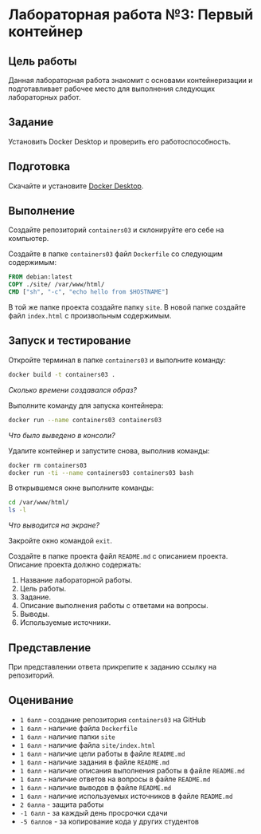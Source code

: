 # Лабораторная работа №3: Первый контейнер

## Цель работы

Данная лабораторная работа знакомит с основами контейнеризации и подготавливает рабочее место
для выполнения следующих лабораторных работ.

## Задание

Установить Docker Desktop и проверить его работоспособность.

## Подготовка

Скачайте и установите [Docker Desktop](https://www.docker.com/products/docker-desktop/).

## Выполнение

Создайте репозиторий `containers03` и склонируйте его себе на компьютер.

Создайте в папке `containers03` файл `Dockerfile` со следующим содержимым:

```dockerfile
FROM debian:latest
COPY ./site/ /var/www/html/
CMD ["sh", "-c", "echo hello from $HOSTNAME"]
```

В той же папке проекта создайте папку `site`. В новой папке создайте файл `index.html` с произвольным
содержимым.

## Запуск и тестирование

Откройте терминал в папке `containers03` и выполните команду:

```bash
docker build -t containers03 .
```

_Сколько времени создавался образ?_

Выполните команду для запуска контейнера:

```bash
docker run --name containers03 containers03
```

_Что было выведено в консоли?_

Удалите контейнер и запустите снова, выполнив команды:

```bash
docker rm containers03
docker run -ti --name containers03 containers03 bash
```

В открывшемся окне выполните команды:

```bash
cd /var/www/html/
ls -l
```

_Что выводится на экране?_

Закройте окно командой `exit`.

Создайте в папке проекта файл `README.md` с описанием проекта. Описание проекта должно содержать:

1. Название лабораторной работы.
2. Цель работы.
3. Задание.
4. Описание выполнения работы с ответами на вопросы.
5. Выводы.
6. Используемые источники.

## Представление

При представлении ответа прикрепите к заданию ссылку на репозиторий.

## Оценивание

- `1 балл` - создание репозитория `containers03` на GitHub
- `1 балл` - наличие файла `Dockerfile`
- `1 балл` - наличие папки `site`
- `1 балл` - наличие файла `site/index.html`
- `1 балл` - наличие цели работы в файле `README.md`
- `1 балл` - наличие задания в файле `README.md`
- `1 балл` - наличие описания выполнения работы в файле `README.md`
- `1 балл` - наличие ответов на вопросы в файле `README.md`
- `1 балл` - наличие выводов в файле `README.md`
- `1 балл` - наличие используемых источников в файле `README.md`
- `2 балла` - защита работы
- `-1 балл` - за каждый день просрочки сдачи
- `-5 баллов` - за копирование кода у других студентов
